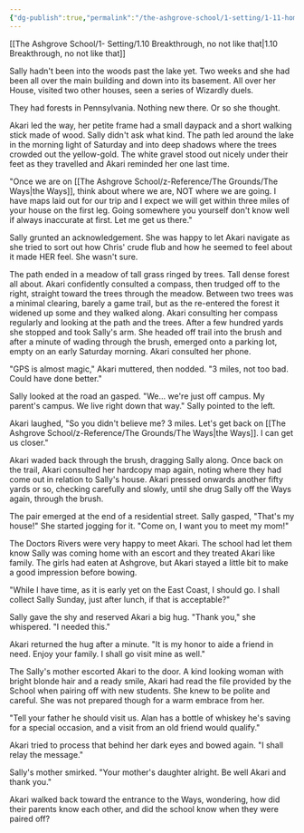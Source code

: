 ```yaml
---
{"dg-publish":true,"permalink":"/the-ashgrove-school/1-setting/1-11-home-again/"}
---
```


[[The Ashgrove School/1- Setting/1.10 Breakthrough, no not like that\|1.10 Breakthrough, no not like that]]

Sally hadn't been into the woods past the lake yet. Two weeks and she had been all over the main building and down into its basement. All over her House, visited two other houses, seen a series of Wizardly duels. 

They had forests in Pennsylvania. Nothing new there. Or so she thought. 

Akari led the way, her petite frame had a small daypack and a short walking stick made of wood. Sally didn't ask what kind. The path led around the lake in the morning light of Saturday and into deep shadows where the trees crowded out the yellow-gold. The white gravel stood out nicely under their feet as they travelled and Akari reminded her one last time. 

"Once we are on [[The Ashgrove School/z-Reference/The Grounds/The Ways\|the Ways]], think about where we are, NOT where we are going. I have maps laid out for our trip and I expect we will get within three miles of your house on the first leg. Going somewhere you yourself don't know well if always inaccurate at first. Let me get us there."

Sally grunted an acknowledgement. She was happy to let Akari navigate as she tried to sort out how Chris' crude flub and how he seemed to feel about it made HER feel. She wasn't sure. 

The path ended in a meadow of tall grass ringed by trees. Tall dense forest all about. Akari confidently consulted a compass, then trudged off to the right, straight toward the trees through the meadow. Between two trees was a minimal clearing, barely a game trail, but as the re-entered the forest it widened up some and they walked along. Akari consulting her compass regularly and looking at the path and the trees. After a few hundred yards she stopped and took Sally's arm. She headed off trail into the brush and after a minute of wading through the brush, emerged onto a parking lot, empty on an early Saturday morning. Akari consulted her phone. 

"GPS is almost magic," Akari muttered, then nodded. "3 miles, not too bad. Could have done better."

Sally looked at the road an gasped. "We... we're just off campus. My parent's campus. We live right down that way." Sally pointed to the left. 

Akari laughed, "So you didn't believe me? 3 miles. Let's get back on [[The Ashgrove School/z-Reference/The Grounds/The Ways\|the Ways]]. I can get us closer."

Akari waded back through the brush, dragging Sally along. Once back on the trail, Akari consulted her hardcopy map again, noting where they had come out in relation to Sally's house. Akari pressed onwards another fifty yards or so, checking carefully and slowly, until she drug Sally off the Ways again, through the brush. 

The pair emerged at the end of a residential street. Sally gasped, "That's my house!" She started jogging for it. "Come on, I want you to meet my mom!"

The Doctors Rivers were very happy to meet Akari. The school had let them know Sally was coming home with an escort and they treated Akari like family. The girls had eaten at Ashgrove, but Akari stayed a little bit to make a good impression before bowing. 

"While I have time, as it is early yet on the East Coast, I should go. I shall collect Sally Sunday, just after lunch, if that is acceptable?"

Sally gave the shy and reserved Akari a big hug. "Thank you," she whispered. "I needed this."

Akari returned the hug after a minute. "It is my honor to aide a friend in need. Enjoy your family. I shall go visit mine as well."

The Sally's mother escorted Akari to the door. A kind looking woman with bright blonde hair and a ready smile, Akari had read the file provided by the School when pairing off with new students. She knew to be polite and careful. She was not prepared though for a warm embrace from her. 

"Tell your father he should visit us. Alan has a bottle of whiskey he's saving for a special occasion, and a visit from an old friend would qualify." 

Akari tried to process that behind her dark eyes and bowed again. "I shall relay the message."

Sally's mother smirked. "Your mother's daughter alright. Be well Akari and thank you."

Akari walked back toward the entrance to the Ways, wondering, how did their parents know each other, and did the school know when they were paired off?

